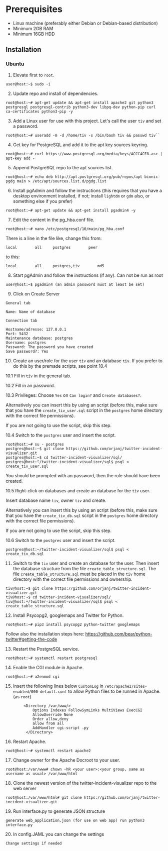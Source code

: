 # Prerequisites

* Linux machine (preferably either Debian or Debian-based distribution)
* Minimum 2GB RAM
* Minimum 16GB HDD

Installation
---------------
### Ubuntu

1. Elevate first to ``root``.
```
user@host:~$ sudo -i
```
2. Update repo and install of dependencies.
```
root@host:~# apt-get update && apt-get install apache2 git python3 postgresql postgresql-contrib python3-dev libpq-dev python-pip curl ca-certificates python3-pip -y
```

3. Add a Linux user for use with this project. Let's call the user ``tiv`` and set a password.
```
root@host:~# useradd -m -d /home/tiv -s /bin/bash tiv && passwd tiv``
```

4. Get key for PostgreSQL and add it to the apt key sources keyring.
```
root@host:~# curl https://www.postgresql.org/media/keys/ACCC4CF8.asc | apt-key add -
```

5. Append PostgreSQL repo to the apt sources list.
```
root@host:~# echo deb http://apt.postgresql.org/pub/repos/apt bionic-pgdg main > /etc/apt/sources.list.d/pgdg.list
```

6. Install pgAdmin and follow the instructions (this requires that you have a desktop environment installed, if not; install `lightdm` or `gdm` also, or something else if you prefer)
```
root@host:~# apt-get update && apt-get install pgadmin4 -y
```

7. Edit the content in the pg_hba.conf file.
```
root@host:~# nano /etc/postgresql/10/main/pg_hba.conf
```

There is a line in the file like, change this from:

```local		all		postgres		peer```

to this:

```local		all		postgres,tiv		md5```

8. Start pgAdmin and follow the instructions (if any). Can not be run as root
```
user@host:~$ pgadmin4 (an admin password must at least be set)
```

9. Click on Create Server
```
General tab

Name: Name of database

Connection tab

Hostname/adresse: 127.0.0.1
Port: 5432
Maintenance database: postgres
Username: postgres
Password: The password you have created
Save password?: Yes 
```

10. Create an user/role for the user `tiv` and an database `tiv`. If you prefer to do this by the premade scripts, see point 10.4

10.1 Fill in `tiv` in the general tab.

10.2 Fill in an password.

10.3 Privileges: Choose `Yes` on `Can login?` and `Create databases?`.


Alternatively you can insert this by using an script (before this, make sure that you have the `create_tiv_user.sql` script in the `postgres` home directory with the correct file permissions).

If you are not going to use the script, skip this step.

10.4 Switch to the `postgres` user and insert the script.

```
root@host:~# su - postgres
postgres@host:~$ git clone https://github.com/orjanj/twitter-incident-visualizer.git
postgres@host:~$ cd twitter-incident-visualizer/sql/
postgres@host:̃~/twitter-incident-visualizer/sql$ psql < create_tiv_user.sql
```

You should be prompted with an password, then the role should have been created.

10.5 Right-click on databases and create an database for the `tiv` user.

Insert database name `tiv`, owner `tiv` and create.


Alternatively you can insert this by using an script (before this, make sure that you have the `create_tiv_db.sql` script in the `postgres` home directory with the correct file permissions).

If you are not going to use the script, skip this step.

10.6 Switch to the `postgres` user and insert the script.

```
postgres@host:~/twitter-incident-visualizer/sql$ psql < create_tiv_db.sql
```

11. Switch to the `tiv` user and create an database for the user. Then insert the database structure from the file `create_table_structure.sql`. The file `create_table_structure.sql` must be placed in the `tiv` home directory with the correct file permissions and ownership.

```
tiv@host:~$ git clone https://github.com/orjanj/twitter-incident-visualizer.git
tiv@host:~$ cd twitter-incident-visualizer/sql/
tiv@host:̃~/twitter-incident-visualizer/sql$ psql < create_table_structure.sql
```

12. Install Psycopg2, googlemaps and Twitter for Python.

```
root@host:~# pip3 install psycopg2 python-twitter googlemaps
```

Follow also the installation steps here: https://github.com/bear/python-twitter#getting-the-code

13. Restart the PostgreSQL service.
```
root@host:~# systemctl restart postgresql
```

14. Enable the CGI module in Apache.
```
root@host:~# a2enmod cgi
```

15. Insert the following lines below ``CustomLog`` in ``/etc/apache2/sites-enabled/000-default.conf`` to allow Python files to be runned in Apache. (as ``root``)

```
        <Directory /var/www/>
            Options Indexes FollowSymLinks MultiViews ExecCGI
            AllowOverride None
            Order allow,deny
            allow from all
            AddHandler cgi-script .py
         </Directory>
```

16. Restart Apache.

```
root@host:~# systemctl restart apache2
```

17. Change owner for the Apache Docroot to your user.
```
root@host:/var/www# chown -hR <your user>:<your group, same as username as usual> /var/www/html
```

18. Clone the newest version of the twitter-incident-visualizer repo to the web server
```
root@host:/var/www/html# git clone https://github.com/orjanj/twitter-incident-visualizer.git
```
19. Run interface.py to generate JSON structure 
```
generate web_application.json (for use on web app) run python3 interface.py
```
20. In config.JAML you can change the settings 
```
Change settings if needed
```
